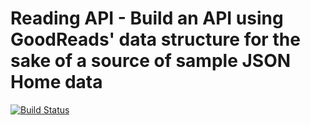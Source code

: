 # Reading API - Build an API using GoodReads' data structure for the sake of a source of sample JSON Home data


[![Build Status](https://travis-ci.org/ceaess/readsapi.svg?branch=master)](https://travis-ci.org/ceaess/readsapi)
